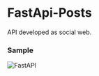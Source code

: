 # FastApi-Posts
API developed as social web.



### Sample
![FastAPI](https://user-images.githubusercontent.com/66045880/144515283-c40166e6-1727-4f4c-a2bd-9fb4793d6f1b.png)
